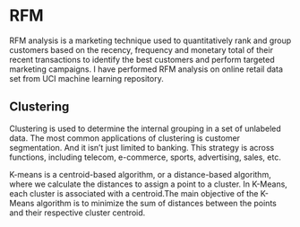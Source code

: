 # RFM

RFM analysis is a marketing technique used to quantitatively rank and group customers based on the recency, frequency and monetary total of their recent transactions to identify the best customers and perform targeted marketing campaigns. I have performed RFM analysis on online retail data set from UCI machine learning repository.

## Clustering
Clustering is used to determine the internal grouping in a set of unlabeled data. 
The most common applications of clustering is customer segmentation. And it isn’t just limited to banking. This strategy is across functions, including telecom, e-commerce, sports, advertising, sales, etc.

K-means is a centroid-based algorithm, or a distance-based algorithm, where we calculate the distances to assign a point to a cluster. In K-Means, each cluster is associated with a centroid.The main objective of the K-Means algorithm is to minimize the sum of distances between the points and their respective cluster centroid.

